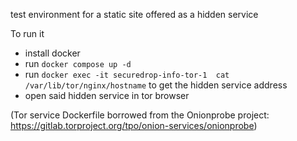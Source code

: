 test environment for a static site offered as a hidden service

To run it
- install docker 
- run `docker compose up -d`
- run `docker exec -it securedrop-info-tor-1  cat /var/lib/tor/nginx/hostname` to get the hidden service address
- open said hidden service in tor browser

(Tor service Dockerfile borrowed from the Onionprobe project: https://gitlab.torproject.org/tpo/onion-services/onionprobe)



